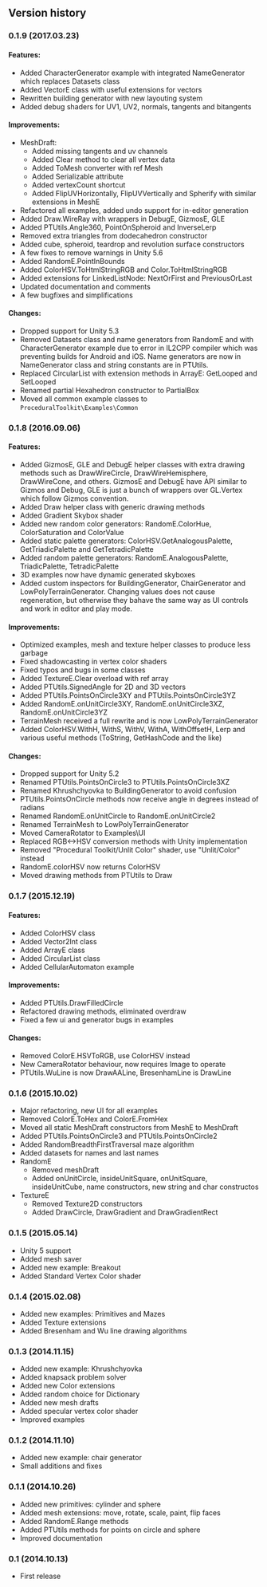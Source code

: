 ﻿## Version history
### 0.1.9 (2017.03.23)
#### Features:
* Added CharacterGenerator example with integrated NameGenerator which replaces Datasets class
* Added VectorE class with useful extensions for vectors
* Rewritten building generator with new layouting system
* Added debug shaders for UV1, UV2, normals, tangents and bitangents

#### Improvements:
* MeshDraft:
  * Added missing tangents and uv channels
  * Added Clear method to clear all vertex data
  * Added ToMesh converter with ref Mesh
  * Added Serializable attribute
  * Added vertexCount shortcut
  * Added FlipUVHorizontally, FlipUVVertically and Spherify with similar extensions in MeshE
* Refactored all examples, added undo support for in-editor generation
* Added Draw.WireRay with wrappers in DebugE, GizmosE, GLE
* Added PTUtils.Angle360, PointOnSpheroid and InverseLerp
* Removed extra triangles from dodecahedron constructor
* Added cube, spheroid, teardrop and revolution surface constructors
* A few fixes to remove warnings in Unity 5.6
* Added RandomE.PointInBounds
* Added ColorHSV.ToHtmlStringRGB and Color.ToHtmlStringRGB
* Added extensions for LinkedListNode: NextOrFirst and PreviousOrLast
* Updated documentation and comments
* A few bugfixes and simplifications

#### Changes:
* Dropped support for Unity 5.3
* Removed Datasets class and name generators from RandomE and with CharacterGenerator example due to error in IL2CPP compiler which was preventing builds for Android and iOS. Name generators are now in NameGenerator class and string constants are in PTUtils.
* Replaced CircularList with extension methods in ArrayE: GetLooped and SetLooped
* Renamed partial Hexahedron constructor to PartialBox
* Moved all common example classes to `ProceduralToolkit\Examples\Common`

### 0.1.8 (2016.09.06)
#### Features:
* Added GizmosE, GLE and DebugE helper classes with extra drawing methods such as DrawWireCircle, DrawWireHemisphere, DrawWireCone, and others. GizmosE and DebugE have API similar to Gizmos and Debug, GLE is just a bunch of wrappers over GL.Vertex which follow Gizmos convention.
* Added Draw helper class with generic drawing methods
* Added Gradient Skybox shader
* Added new random color generators: RandomE.ColorHue, ColorSaturation and ColorValue
* Added static palette generators: ColorHSV.GetAnalogousPalette, GetTriadicPalette and GetTetradicPalette
* Added random palette generators: RandomE.AnalogousPalette, TriadicPalette, TetradicPalette
* 3D examples now have dynamic generated skyboxes
* Added custom inspectors for BuildingGenerator, ChairGenerator and LowPolyTerrainGenerator. Changing values does not cause regeneration, but otherwise they bahave the same way as UI controls and work in editor and play mode.

#### Improvements:
* Optimized examples, mesh and texture helper classes to produce less garbage
* Fixed shadowcasting in vertex color shaders
* Fixed typos and bugs in some classes
* Added TextureE.Clear overload with ref array
* Added PTUtils.SignedAngle for 2D and 3D vectors
* Added PTUtils.PointsOnCircle3XY and PTUtils.PointsOnCircle3YZ
* Added RandomE.onUnitCircle3XY, RandomE.onUnitCircle3XZ, RandomE.onUnitCircle3YZ
* TerrainMesh received a full rewrite and is now LowPolyTerrainGenerator
* Added ColorHSV.WithH, WithS, WithV, WithA, WithOffsetH, Lerp and various useful methods (ToString, GetHashCode and the like)

#### Changes:
* Dropped support for Unity 5.2
* Renamed PTUtils.PointsOnCircle3 to PTUtils.PointsOnCircle3XZ
* Renamed Khrushchyovka to BuildingGenerator to avoid confusion
* PTUtils.PointsOnCircle methods now receive angle in degrees instead of radians
* Renamed RandomE.onUnitCircle to RandomE.onUnitCircle2
* Renamed TerrainMesh to LowPolyTerrainGenerator
* Moved CameraRotator to Examples\UI
* Replaced RGB<->HSV conversion methods with Unity implementation
* Removed "Procedural Toolkit/Unlit Color" shader, use "Unlit/Color" instead
* RandomE.colorHSV now returns ColorHSV
* Moved drawing methods from PTUtils to Draw

### 0.1.7 (2015.12.19)
#### Features:
* Added ColorHSV class
* Added Vector2Int class
* Added ArrayE class
* Added CircularList class
* Added CellularAutomaton example

#### Improvements:
* Added PTUtils.DrawFilledCircle
* Refactored drawing methods, eliminated overdraw
* Fixed a few ui and generator bugs in examples

#### Changes:
* Removed ColorE.HSVToRGB, use ColorHSV instead
* New CameraRotator behaviour, now requires Image to operate
* PTUtils.WuLine is now DrawAALine, BresenhamLine is DrawLine

### 0.1.6 (2015.10.02)
* Major refactoring, new UI for all examples
* Removed ColorE.ToHex and ColorE.FromHex
* Moved all static MeshDraft constructors from MeshE to MeshDraft
* Added PTUtils.PointsOnCircle3 and PTUtils.PointsOnCircle2
* Added RandomBreadthFirstTraversal maze algorithm
* Added datasets for names and last names
* RandomE
  * Removed meshDraft
  * Added onUnitCircle, insideUnitSquare, onUnitSquare, insideUnitCube, name constructors, new string and char constructos
* TextureE
  * Removed Texture2D constructors
  * Added DrawCircle, DrawGradient and DrawGradientRect

### 0.1.5 (2015.05.14)
* Unity 5 support
* Added mesh saver
* Added new example: Breakout
* Added Standard Vertex Color shader

### 0.1.4 (2015.02.08)
* Added new examples: Primitives and Mazes
* Added Texture extensions
* Added Bresenham and Wu line drawing algorithms

### 0.1.3 (2014.11.15)
* Added new example: Khrushchyovka
* Added knapsack problem solver
* Added new Color extensions
* Added random choice for Dictionary
* Added new mesh drafts
* Added specular vertex color shader
* Improved examples

### 0.1.2 (2014.11.10)
* Added new example: chair generator
* Small additions and fixes

### 0.1.1 (2014.10.26)
* Added new primitives: cylinder and sphere
* Added mesh extensions: move, rotate, scale, paint, flip faces
* Added RandomE.Range methods
* Added PTUtils methods for points on circle and sphere
* Improved documentation

### 0.1 (2014.10.13)
* First release
